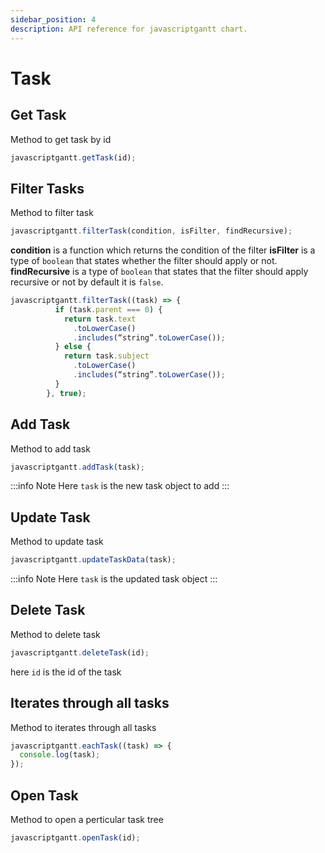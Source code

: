 ```yaml
---
sidebar_position: 4
description: API reference for javascriptgantt chart.
---
```


# Task

## Get Task

Method to get task by id

```js title="getTask"
javascriptgantt.getTask(id);
```

## Filter Tasks

Method to filter task

```js title="filterTask"
javascriptgantt.filterTask(condition, isFilter, findRecursive);
```

**condition** is a function which returns the condition of the filter
**isFilter** is a type of `boolean` that states whether the filter should apply or not.
**findRecursive** is a type of `boolean` that states that the filter should apply recursive or not by default it is `false`.

```js title="filterTask example"
javascriptgantt.filterTask((task) => {
          if (task.parent === 0) {
            return task.text
              .toLowerCase()
              .includes(“string”.toLowerCase());
          } else {
            return task.subject
              .toLowerCase()
              .includes(“string”.toLowerCase());
          }
        }, true);
```

## Add Task

Method to add task

```js title="addTask"
javascriptgantt.addTask(task);
```

:::info Note
Here `task` is the new task object to add
:::

## Update Task

Method to update task

```js title="updateTaskData"
javascriptgantt.updateTaskData(task);
```

:::info Note
Here `task` is the updated task object
:::

## Delete Task

Method to delete task

```js title="deleteTask"
javascriptgantt.deleteTask(id);
```

here `id` is the id of the task

## Iterates through all tasks

Method to iterates through all tasks

```js title="eachTask"
javascriptgantt.eachTask((task) => {
  console.log(task);
});
```

## Open Task

Method to open a perticular task tree

```js title="openTask"
javascriptgantt.openTask(id);
```
